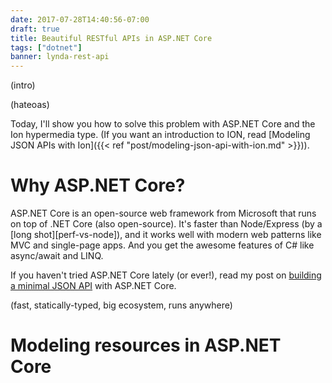 ```yaml
---
date: 2017-07-28T14:40:56-07:00
draft: true
title: Beautiful RESTful APIs in ASP.NET Core
tags: ["dotnet"]
banner: lynda-rest-api
---
```


(intro)

(hateoas)

Today, I'll show you how to solve this problem with ASP.NET Core and the Ion hypermedia type. (If you want an introduction to ION, read [Modeling JSON APIs with Ion]({{< ref "post/modeling-json-api-with-ion.md" >}})).

<!--more-->

# Why ASP.NET Core?

ASP.NET Core is an open-source web framework from Microsoft that runs on top of .NET Core (also open-source). It's faster than Node/Express (by a [long shot][perf-vs-node]), and it works well with modern web patterns like MVC and single-page apps. And you get the awesome features of C# like async/await and LINQ.

If you haven't tried ASP.NET Core lately (or ever!), read my post on [building a minimal JSON API](aspnetcore-api) with ASP.NET Core.

(fast, statically-typed, big ecosystem, runs anywhere)

# Modeling resources in ASP.NET Core

